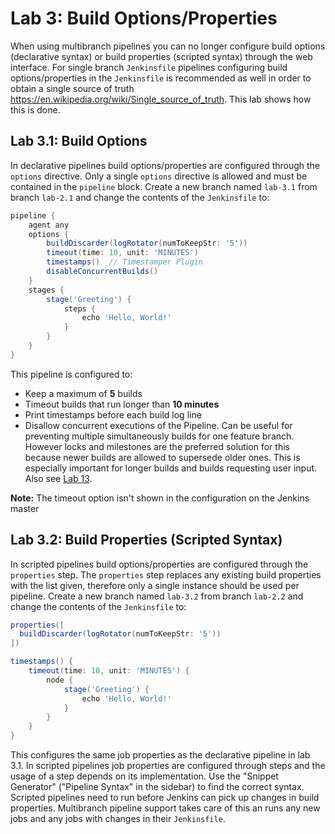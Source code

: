 Lab 3: Build Options/Properties
===============================

When using multibranch pipelines you can no longer configure build options (declarative syntax)
or build properties (scripted syntax) through the web interface. For single branch ``Jenkinsfile``
pipelines configuring build options/properties in the ``Jenkinsfile`` is recommended as well in
order to obtain a single source of truth <https://en.wikipedia.org/wiki/Single_source_of_truth>.
This lab shows how this is done.

Lab 3.1: Build Options
----------------------

In declarative pipelines build options/properties are configured through the ``options`` directive.
Only a single ``options`` directive is allowed and must be contained in the ``pipeline`` block.
Create a new branch named ``lab-3.1`` from branch ``lab-2.1`` and change the contents of the ``Jenkinsfile`` to:

```groovy
pipeline {
    agent any
    options {
        buildDiscarder(logRotator(numToKeepStr: '5'))
        timeout(time: 10, unit: 'MINUTES')
        timestamps()  // Timestamper Plugin
        disableConcurrentBuilds()
    }
    stages {
        stage('Greeting') {
            steps {
                echo 'Hello, World!'
            }
        }
    }
}
```

This pipeline is configured to:
* Keep a maximum of **5** builds
* Timeout builds that run longer than **10 minutes**
* Print timestamps before each build log line
* Disallow concurrent executions of the Pipeline. Can be useful for preventing multiple simultaneously builds for one feature branch. However locks and milestones are the preferred solution for this because newer builds are allowed to supersede older ones. This is especially important for longer builds and builds requesting user input. Also see [Lab 13](13_stages_locks_milestones.md).

**Note:** The timeout option isn't shown in the configuration on the Jenkins master

Lab 3.2: Build Properties (Scripted Syntax)
-------------------------------------------

In scripted pipelines build options/properties are configured through the ``properties`` step.
The ``properties`` step replaces any existing build properties with the list given,
therefore only a single instance should be used per pipeline.
Create a new branch named ``lab-3.2`` from branch ``lab-2.2`` and change the contents of the ``Jenkinsfile`` to:

```groovy
properties([
  buildDiscarder(logRotator(numToKeepStr: '5'))
])

timestamps() {
    timeout(time: 10, unit: 'MINUTES') {
        node {
            stage('Greeting') {
                echo 'Hello, World!'
            }
        }
    }
}
```

This configures the same job properties as the declarative pipeline in lab 3.1.
In scripted pipelines job properties are configured through steps and the usage
of a step depends on its implementation. Use the "Snippet Generator" ("Pipeline Syntax" in the sidebar) to find
the correct syntax. Scripted pipelines need to run before Jenkins can pick
up changes in build properties. Multibranch pipeline support takes care of this
an runs any new jobs and any jobs with changes in their ``Jenkinsfile``.
